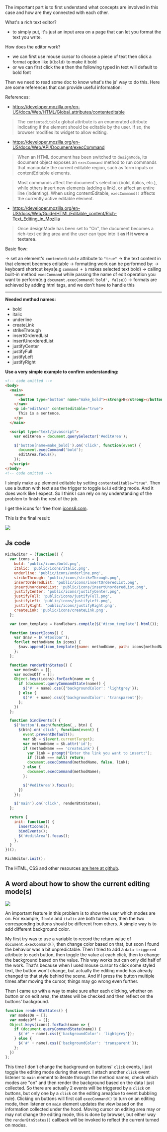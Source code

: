The important part is to first understand what concepts are involved in this case and how are they connected with each other.

What's a rich text editor?
- to simply put, it's just an input area on a page that can let you format the text you write.

How does the editor work?
- we can first use mouse cursor to choose a piece of text then click a format option like `B(bold)` to make it bold
- or we can first click the `B` then the following typed in text will default to bold font

Then we need to read some doc to know what's the js' way to do this. Here are some references that can provide useful information:

References:

- https://developer.mozilla.org/en-US/docs/Web/HTML/Global_attributes/contenteditable
> The `contenteditable` global attribute is an enumerated attribute indicating if the element should be editable by the user. If so, the browser modifies its widget to allow editing.

- https://developer.mozilla.org/en-US/docs/Web/API/Document/execCommand
> When an HTML document has been switched to `designMode`, its document object exposes an `execCommand` method to run commands that manipulate the current editable region, such as form inputs or contentEditable elements.

> Most commands affect the document's selection (bold, italics, etc.), while others insert new elements (adding a link), or affect an entire line (indenting). When using contentEditable, `execCommand()` affects the currently active editable element.

- https://developer.mozilla.org/en-US/docs/Web/Guide/HTML/Editable_content/Rich-Text_Editing_in_Mozilla
> Once designMode has been set to "On", the document becomes a rich-text editing area and the user can type into it **as if it were a textarea.**


Basic flow:

-> set an element's `contenteditable` attribute to `"true"`
-> the text content in that element becomes editable
  -> formatting work can be performed by:
    -> keyboard shortcut keys(e.g `command + b` makes selected text bold)
    -> calling built-in method `execCommand` while passing the name of edit operation you want to perform(e.g `document.execCommand('bold', false)`)
  -> formats are achieved by adding html tags, and we don't have to handle this

---

**Needed method names:**

- bold
- italic
- underline
- createLink
- strikeThrough
- insertOrderedList
- insertUnorderedList
- justifyCenter
- justifyFull
- justifyLeft
- justifyRight

**Use a very simple example to confirm understanding:**

```HTML
<!-- code omitted -->
<body>
  <main>
    <nav>
      <button type="button" name="make_bold"><strong>B</strong></button>
    </nav>
    <p id="editArea" contenteditable="true">
      This is a sentence.
    </p>
  </main>

  <script type="text/javascript">
    var editArea = document.querySelector('#editArea');

    $('button[name=make_bold]').on('click', function(event) {
      document.execCommand('bold');
      editArea.focus();
    });
  </script>
</body>
<!-- code omitted -->
```

I simply make a `p` element editable by setting `contenteditable="true"`. Then use a button with text `B` as the trigger to toggle `bold` editing mode. And it does work like I expect. So I think I can rely on my understanding of the problem to finish the rest of the job.

I get the icons for free from [icons8.com](https://icons8.com/icons).

This is the final result:

![](https://tva1.sinaimg.cn/large/006tNbRwgy1gadufrpqhoj31ll0u0wgj.jpg)

## Js code

```js
RichEditor = (function() {
  var icons = {
    bold: 'public/icons/bold.png',
    italic: 'public/icons/italic.png',
    underline: 'public/icons/underline.png',
    strikeThrough: 'public/icons/strikeThrough.png',
    insertOrderedList: 'public/icons/insertOrderedList.png',
    insertUnorderedList: 'public/icons/insertUnorderedList.png',
    justifyCenter: 'public/icons/justifyCenter.png',
    justifyFull: 'public/icons/justifyFull.png',
    justifyLeft: 'public/icons/justifyLeft.png',
    justifyRight: 'public/icons/justifyRight.png',
    createLink: 'public/icons/createLink.png',
  };

  var icon_template = Handlebars.compile($('#icon_template').html());

  function insertIcons() {
    var $nav = $('#toolbar');
    for(let methodName in icons) {
      $nav.append(icon_template({name: methodName, path: icons[methodName]}))
    };
  };

  function renderBtnStates() {
    var modesOn = [];
    var modesOff = [];
    Object.keys(icons).forEach(name => {
      if (document.queryCommandState(name)) {
        $('#' + name).css({'backgroundColor': 'lightgrey'});
      } else {
        $('#' + name).css({'backgroundColor': 'transparent'});
      };
    })
  };

  function bindEvents() {
    $('button').each(function(_, btn) {
      $(btn).on('click', function(event) {
        event.preventDefault();
        var $b = $(event.currentTarget);
        var methodName = $b.attr('id');
        if (methodName === 'createLink') {
          var link = prompt("Enter the link you want to insert:");
          if (link === null) return;
          document.execCommand(methodName, false, link);
        } else {
          document.execCommand(methodName);
        };

        $('#editArea').focus();
      })
    });

    $('main').on('click', renderBtnStates);
  };

  return {
    init: function() {
      insertIcons();
      bindEvents();
      $('#editArea').focus();
    },
  }
})();

RichEditor.init();
```

The HTML, CSS and other resources [are here at github](https://github.com/xullnn/c-230/tree/master/exercises/4_miscellaneous_gui_apps/9_A_JavaScript_WYSIWYG_Editor).

## A word about how to show the current editing mode(s)

![](https://tva1.sinaimg.cn/large/006tNbRwgy1gadvnjc5o5j31l809o0v9.jpg)

An important feature in this problem is to show the user which modes are on. For example, if `bold` and `italic` are both turned on, then the two corresponding buttons should be different from others. A simple way is to add different background color.

My first try was to use a variable to record the return value of `document.execCommand()`, then change color based on that, but soon I found the behavior was a bit unpredictable. Then I tried to add a `data-triggered` attribute to each button, then toggle the value at each click, then to change the background based on the value. This way works but can only did half of the work. That's because when I used mouse cursor to click some styled text, the button won't change, but actually the editing mode has already changed to that style behind the scene. And if I press the button multiple times after moving the cursor, things may go wrong even further.

Then I came up with a way to make sure after each clicking, whether on button or on edit area, the states will be checked and then reflect on the buttons' background.

```js
function renderBtnStates() {
  var modesOn = [];
  var modesOff = [];
  Object.keys(icons).forEach(name => {
    if (document.queryCommandState(name)) {
      $('#' + name).css({'backgroundColor': 'lightgrey'});
    } else {
      $('#' + name).css({'backgroundColor': 'transparent'});
    };
  })
};
```

This time I don't change the background on buttons' `click` events, I just toggle the editing mode during that event. I attach another `click` event listener to `main` element to iterate through the method names, check which modes are "on" and then render the background based on the data I just collected. So there are actually 2 events will be triggered by a `click` on buttons, but only one by a `click` on the editing area(due to event bubbling rule). Clicking on buttons will first call `execCommand()` to turn on an editing mode, then listener on `main` element updates the view based on the information collected under the hood. Moving cursor on editing area may or may not change the editing mode, this is done by browser, but either way the `renderBtnStates()` callback will be invoked to reflect the current turned on modes.
